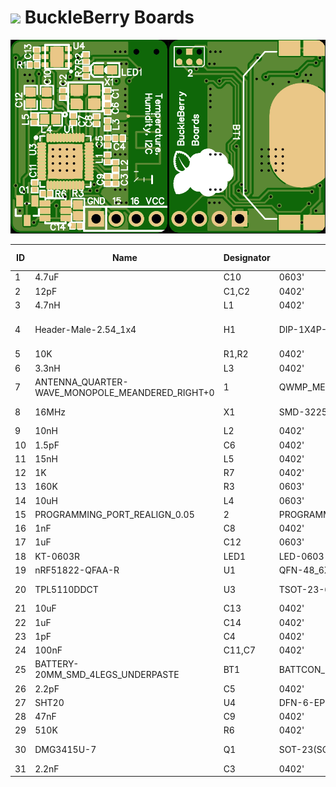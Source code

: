 # <img src="../../gh-pages/BuckleBerryBelt.png" height="48"> BuckleBerry Boards

<img src="board-top.png" width="50%"><img src="board-bottom.png" width="50%">

|ID|Name|Designator|Footprint|Quantity|Manufacturer Part|Manufacturer|Supplier|Supplier Part|LCSC Assembly|
|---|---|----------|---------|--------|-----------------|------------|--------|-------------|-------------|
|1|4.7uF|C10|0603'|1|CL10A475KO8NNNC|SAMSUNG|LCSC|C19666|Yes|
|2|12pF|C1,C2|0402'|2|0402CG120J500NT|FH|LCSC|C1547|Yes|
|3|4.7nH|L1|0402'|1|SDCL1005C4N7STDF|Sunlord|LCSC|C13595|Yes|
|4|Header-Male-2.54_1x4|H1|DIP-1X4P-2.54MM-M|1|210S-1*4P L=11.6MMGold-plated black|Ckmtw|LCSC|C124378||
|5|10K|R1,R2|0402'|2|0402WGF1002TCE|UniOhm|LCSC|C25744|Yes|
|6|3.3nH|L3|0402'|1|LQG15HS3N3S02D|MuRata|LCSC|C86064|Yes|
|7|ANTENNA_QUARTER-WAVE_MONOPOLE_MEANDERED_RIGHT+0|1|QWMP_MEANDERED_RIGHT_+0|1||||||
|8|16MHz|X1|SMD-3225_4P|1|NX3225GA-16MHZ(STD-CRG-2)|Nihon Dempa Kogyo|LCSC|C156247|Yes|
|9|10nH|L2|0402'|1|SDCL1005C10NJTDF|Sunlord|LCSC|C27147|Yes|
|10|1.5pF|C6|0402'|1|0402CG1R5C500NT|FH|LCSC|C1552|Yes|
|11|15nH|L5|0402'|1|SDCL1005C15NJTDF|Sunlord|LCSC|C27143|Yes|
|12|1K|R7|0402'|1|0402WGF1001TCE|UniOhm|LCSC|C11702|Yes|
|13|160K|R3|0603'|1|0603WAF1603T5E|UniOhm|LCSC|C22813|Yes|
|14|10uH|L4|0603'|1|SDFL1608S100KTF|Sunlord|LCSC|C1035|Yes|
|15|PROGRAMMING_PORT_REALIGN_0.05|2|PROGRAMMING_PORT_REALIGN_05|1||||||
|16|1nF|C8|0402'|1|0402B102K500NT|FH|LCSC|C1523|Yes|
|17|1uF|C12|0603'|1|CL10A105KB8NNNC|SAMSUNG|LCSC|C15849|Yes|
|18|KT-0603R|LED1|LED-0603|1|KT-0603R|KENTO|LCSC|C2286|Yes|
|19|nRF51822-QFAA-R|U1|QFN-48_6X6X04P|1|nRF51822-QFAA-R|NORDIC|LCSC|C38167|Yes|
|20|TPL5110DDCT|U3|TSOT-23-6|1|TPL5110DDCT|Texas Instruments|LCSC|C125830|Yes|
|21|10uF|C13|0402'|1|CL05A106MQ5NUNC|SAMSUNG|LCSC|C15525|Yes|
|22|1uF|C14|0402'|1|CL05A105KA5NQNC|SAMSUNG|LCSC|C52923|Yes|
|23|1pF|C4|0402'|1|0402CG1R0C500NT|FH|LCSC|C1550|Yes|
|24|100nF|C11,C7|0402'|2|CL05B104KO5NNNC|SAMSUNG|LCSC|C1525|Yes|
|25|BATTERY-20MM_SMD_4LEGS_UNDERPASTE|BT1|BATTCON_20MM_4LEGS_UNDERPASTE|1||||||
|26|2.2pF|C5|0402'|1|0402CG2R2C500NT|FH|LCSC|C1559|Yes|
|27|SHT20|U4|DFN-6-EP|1|SHT20|Sensirion|LCSC|C53865|Yes|
|28|47nF|C9|0402'|1|CL05B473K05NNNC|SAMSUNG|LCSC|C26403|Yes|
|29|510K|R6|0402'|1|0402WGF5103TCE|UniOhm|LCSC|C11616|Yes|
|30|DMG3415U-7|Q1|SOT-23(SOT-23-3)-A|1|DMG3415U-7|Diodes Incorporated|LCSC|C96616|Yes|
|31|2.2nF|C3|0402'|1|0402B222K500NT|FH|LCSC|C1531|Yes|
